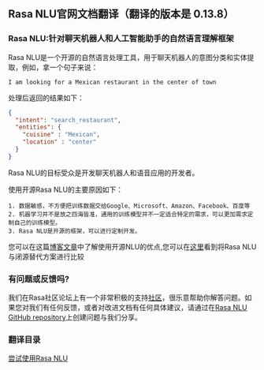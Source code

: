 ## Rasa NLU官网文档翻译（翻译的版本是 0.13.8）

### Rasa NLU:针对聊天机器人和人工智能助手的自然语言理解框架


Rasa NLU是一个开源的自然语言处理工具，用于聊天机器人的意图分类和实体提取，例如，拿一个句子来说：

``I am looking for a Mexican restaurant in the center of town``

处理后返回的结果如下：

```JSON
{
  "intent": "search_restaurant",
  "entities": {
    "cuisine" : "Mexican",
    "location" : "center"
  }
}
```
Rasa NLU的目标受众是开发聊天机器人和语音应用的开发者。

使用开源Rasa NLU的主要原因如下：

    1. 数据敏感，不方便把训练数据交给Google、Microsoft、Amazon、Facebook、百度等
    2. 机器学习并不是放之四海皆准，通用的训练模型并不一定适合特定的需求，可以更加需求定制自己的训练模型。
    3. Rasa NLU是开源的框架，可以进行定制开发。
 
 
您可以在这篇[博客文章](https://medium.com/rasa-blog/do-it-yourself-nlp-for-bot-developers-2e2da2817f3d)中了解使用开源NLU的优点,您可以在[这里](https://drive.google.com/file/d/0B0l-QQUtZzsdVEpaWEpyVzhZQzQ/view)看到将Rasa NLU与闭源替代方案进行比较

### 有问题或反馈吗?

我们在Rasa社区论坛上有一个非常积极的支持[社区](https://forum.rasa.com/)，很乐意帮助你解答问题。如果您对我们有任何反馈，或者对改进文档有任何具体建议，请通过在[Rasa NLU GitHub repository](https://github.com/RasaHQ/rasa_nlu)上创建问题与我们分享。


### 翻译目录
    
   [尝试使用Rasa NLU ](/Doc/尝试使用Rasa%20NLU%20.md)





































